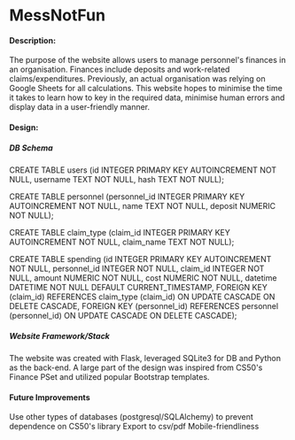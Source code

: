 # MessNotFun
#### Description:
The purpose of the website allows users to manage personnel's finances in an organisation. Finances include deposits 
and work-related claims/expenditures. Previously, an actual organisation was relying on
Google Sheets for all calculations. This website hopes to minimise the time it takes to learn how to
key in the required data, minimise human errors and display data in a user-friendly manner.

#### Design:
##### DB Schema
<p>
CREATE TABLE users (id INTEGER PRIMARY KEY AUTOINCREMENT NOT NULL, username TEXT NOT NULL, hash TEXT NOT NULL);
</p>
<p>
CREATE TABLE personnel (personnel_id INTEGER PRIMARY KEY AUTOINCREMENT NOT NULL,
                name TEXT NOT NULL, deposit NUMERIC NOT NULL);
</p>
<p>
CREATE TABLE claim_type (claim_id INTEGER PRIMARY KEY AUTOINCREMENT NOT NULL,
                claim_name TEXT NOT NULL);
</p>
<p>
CREATE TABLE spending (id INTEGER PRIMARY KEY AUTOINCREMENT NOT NULL,
              personnel_id INTEGER NOT NULL, claim_id INTEGER NOT NULL,
              amount NUMERIC NOT NULL, cost NUMERIC NOT NULL, datetime DATETIME NOT NULL DEFAULT CURRENT_TIMESTAMP,
              FOREIGN KEY (claim_id) REFERENCES claim_type (claim_id)
              ON UPDATE CASCADE ON DELETE CASCADE,
              FOREIGN KEY (personnel_id) REFERENCES personnel (personnel_id)
              ON UPDATE CASCADE ON DELETE CASCADE);
</p>

##### Website Framework/Stack
<p>
The website was created with Flask, leveraged SQLite3 for DB and Python as the back-end.
A large part of the design was inspired from CS50's Finance PSet and utilized popular Bootstrap templates.
</p>

#### Future Improvements
<p>
Use other types of databases (postgresql/SQLAlchemy) to prevent dependence on CS50's library
Export to csv/pdf
Mobile-friendliness
</p>